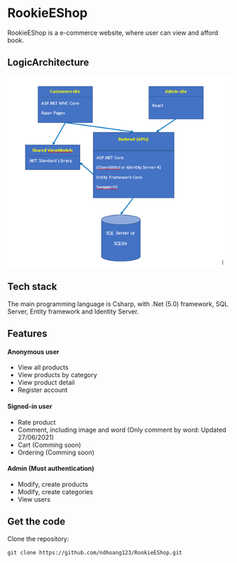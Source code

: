 # RookieEShop
RookieEShop is a e-commerce website, where user can view and afford book.

## LogicArchitecture

![LogicArchitecture](imgforReadme/assignment-architecture.PNG)

## Tech stack
The main programming language is Csharp, with .Net (5.0) framework, SQL Server, Entity framework and Identity Server.

## Features
#### Anonymous user
- View all products
- View products by category
- View product detail
- Register account
#### Signed-in user
- Rate product
- Comment, including image and word (Only comment by word: Updated 27/06/2021)
- Cart (Comming soon)
- Ordering (Comming soon)
#### Admin (Must authentication)
- Modify, create products
- Modify, create categories
- View users
## Get the code
Clone the repository:
```
git clone https://github.com/ndhoang123/RookieEShop.git
```
